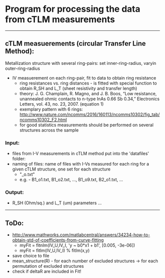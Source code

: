 # Program for processing the data from cTLM measurements #
- - -

## cTLM measuerements (circular Transfer Line Method): ##
Metallization structure with several ring-pairs: set inner-ring-radius, varyin outer-ring-radius
* IV measuerement on each ring-pair, fit to data to obtain ring resistance
    * ring resistances vs. ring distances - is fitted with special function to obtain R_SH and L_T (sheet resistivity and transfer length)
    * theory:
        J. G. Champlain, R. Magno, and J. B. Boos, “Low resistance, unannealed ohmic contacts to n-type InAs 0.66 Sb 0.34,” Electronics Letters, vol. 43, no. 23, 2007. (equation 1)
    * exemplary pattern with 6 rings:
    http://www.nature.com/ncomms/2016/160113/ncomms10302/fig_tab/ncomms10302_F2.html
    * for good statistics measurements should be performed on several structures across the sample

### Input: ###
* files from I-V measurements in cTLM method put into the 'datafiles' folder:
* naming of files: name of files with I-Vs measured for each ring for a given cTLM structure, one set for each structure
    * "<structure name>_o<ring name>.txt"
    * e.g. - B1_o1.txt, B1_o2.txt, ..., B1_o9.txt, B2_o1.txt, ...

### Output: ###
* R_SH (Ohm/sq.) and L_T (um) parameters ...

- - -

## ToDo: ##
* http://www.mathworks.com/matlabcentral/answers/34234-how-to-obtain-std-of-coefficients-from-curve-fitting
    * myFit = fitnlm(IV_U,IV_I, 'y ~ b0*x1 + b1', [0.005, -3e-06])
    * myFit = fitlm(IV_U,IV_I) % fitlm(x,y)
* save choice to file
* mean_structure(R) - for each number of excluded structures -> for each permutation of excluded structures
* check if deltaR are included in Fit!